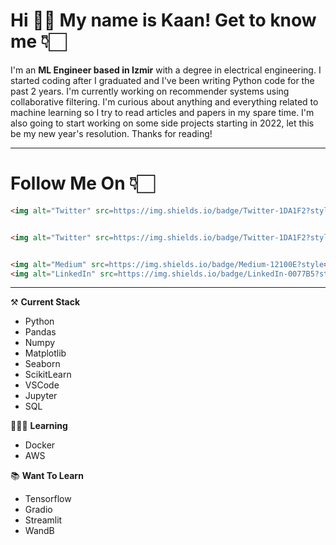 # **Hi** 👋🏻 **My name is Kaan! Get to know me** 👇🏻
I'm an **ML Engineer based in Izmir** with a degree in electrical engineering. I started coding after I graduated and I've been writing Python code for the past 2 years. I'm currently working on recommender systems using collaborative filtering. I'm curious about anything and everything related to machine learning so I try to read articles and papers in my spare time. I'm also going to start working on some side projects starting in 2022, let this be my new year's resolution. Thanks for reading! 

***

# **Follow Me On** 👇🏻
```html
<img alt="Twitter" src=https://img.shields.io/badge/Twitter-1DA1F2?style=for-the-badge&logo=twitter&logoColor=white><a href="https:/twitter.com/kaancceylan" target="_blank">Twitter</a>


<img alt="Twitter" src=https://img.shields.io/badge/Twitter-1DA1F2?style=for-the-badge&logo=twitter&logoColor=white> https:/twitter.com/kaancceylan


<img alt="Medium" src=https://img.shields.io/badge/Medium-12100E?style=for-the-badge&logo=medium&logoColor=white>[Medium](https://medium.com/@kaanceylan)
<img alt="LinkedIn" src=https://img.shields.io/badge/LinkedIn-0077B5?style=for-the-badge&logo=linkedin&logoColor=white>[LinkedIn](https://www.linkedin.com/in/kaan-ceylan-ab6471171)
```

***

⚒️ **Current Stack**
- Python
- Pandas
- Numpy
- Matplotlib
- Seaborn
- ScikitLearn
- VSCode
- Jupyter
- SQL


👨🏻‍💻 **Learning**
- Docker
- AWS

📚 **Want To Learn**
- Tensorflow
- Gradio
- Streamlit
- WandB
